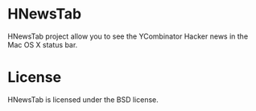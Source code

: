 # HNewsTab

HNewsTab project allow you to see the YCombinator Hacker news in the Mac OS X status bar.

# License

HNewsTab is licensed under the BSD license.